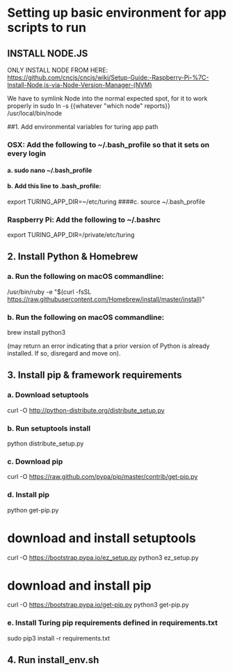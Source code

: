 # Setting up basic environment for app scripts to run


## INSTALL NODE.JS

ONLY INSTALL NODE FROM HERE:
https://github.com/cncjs/cncjs/wiki/Setup-Guide:-Raspberry-Pi-%7C-Install-Node.js-via-Node-Version-Manager-(NVM)

We have to symlink Node into the normal expected spot, for it to work properly in sudo
ln -s {{whatever "which node" reports}} /usr/local/bin/node 

##1. Add environmental variables for turing app path

### OSX: Add the following to ~/.bash_profile so that it sets on every login

#### a. sudo nano ~/.bash_profile
#### b. Add this line to .bash_profile:
  export TURING_APP_DIR=~/etc/turing
####c. source ~/.bash_profile

### Raspberry Pi: Add the following to ~/.bashrc
  export TURING_APP_DIR=/private/etc/turing

## 2. Install Python & Homebrew

### a. Run the following on macOS commandline:
  /usr/bin/ruby -e "$(curl -fsSL https://raw.githubusercontent.com/Homebrew/install/master/install)"

### b. Run the following on macOS commandline:
  brew install python3

  (may return an error indicating that a prior version of Python is already installed. If so, disregard and move on).

## 3. Install pip & framework requirements

### a. Download setuptools
  curl -O http://python-distribute.org/distribute_setup.py

### b. Run setuptools install
  python distribute_setup.py

### c. Download pip
  curl -O https://raw.github.com/pypa/pip/master/contrib/get-pip.py

### d. Install pip
  python get-pip.py

  # download and install setuptools
  curl -O https://bootstrap.pypa.io/ez_setup.py
  python3 ez_setup.py
  # download and install pip
  curl -O https://bootstrap.pypa.io/get-pip.py
  python3 get-pip.py

### e. Install Turing pip requirements defined in requirements.txt
  sudo pip3 install -r requirements.txt

## 4. Run install_env.sh
